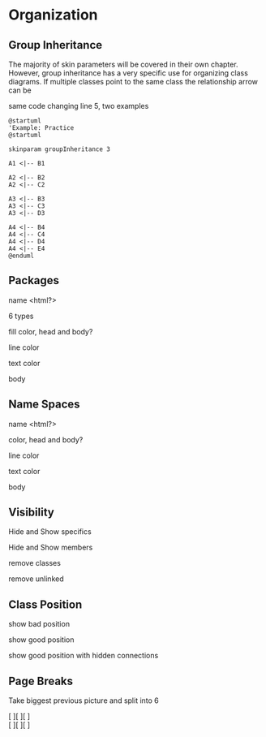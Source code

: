 # Organization

## Group Inheritance

The majority of skin parameters will be covered in their own chapter. However, group inheritance has a very specific use for organizing class diagrams. If multiple classes point to the same class the relationship arrow can be

same code changing line 5, two examples

```
@startuml
'Example: Practice
@startuml

skinparam groupInheritance 3

A1 <|-- B1

A2 <|-- B2
A2 <|-- C2

A3 <|-- B3
A3 <|-- C3
A3 <|-- D3

A4 <|-- B4
A4 <|-- C4
A4 <|-- D4
A4 <|-- E4
@enduml
```

## Packages

name \<html?>

6 types

fill color, head and body?

line color

text color

body

## Name Spaces

name \<html?>

color, head and body?

line color

text color

body

## Visibility

Hide and Show specifics

Hide and Show members

remove classes

remove unlinked

## Class Position

show bad position

show good position

show good position with hidden connections

## Page Breaks

Take biggest previous picture and split into 6

\[ ]\[ ]\[ ]\
\[ ]\[ ]\[ ]
